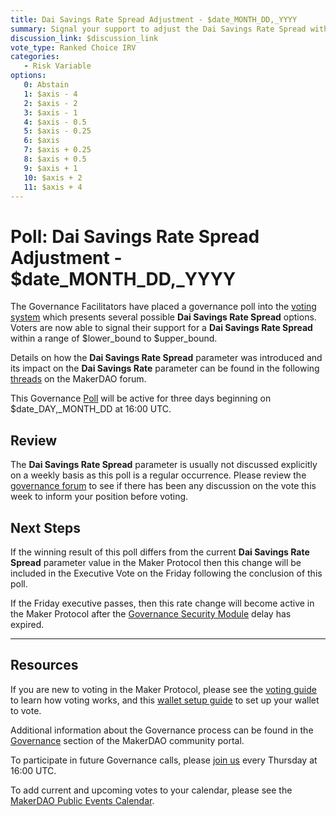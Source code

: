 ```yaml
---
title: Dai Savings Rate Spread Adjustment - $date_MONTH_DD,_YYYY
summary: Signal your support to adjust the Dai Savings Rate Spread within a range of $lower_bound to $upper_bound
discussion_link: $discussion_link
vote_type: Ranked Choice IRV
categories:
   - Risk Variable
options:
   0: Abstain
   1: $axis - 4
   2: $axis - 2
   3: $axis - 1
   4: $axis - 0.5
   5: $axis - 0.25
   6: $axis
   7: $axis + 0.25
   8: $axis + 0.5
   9: $axis + 1
   10: $axis + 2
   11: $axis + 4
---
```

# Poll: Dai Savings Rate Spread Adjustment - $date_MONTH_DD,_YYYY

The Governance Facilitators have placed a governance poll into the [voting system](https://vote.makerdao.com/polling) which presents several possible **Dai Savings Rate Spread** options. Voters are now able to signal their support for a **Dai Savings Rate Spread** within a range of $lower_bound to $upper_bound.

Details on how the **Dai Savings Rate Spread** parameter was introduced and its impact on the **Dai Savings Rate** parameter can be found in the following [threads](https://forum.makerdao.com/tag/dsr-spread) on the MakerDAO forum.

This Governance [Poll](https://community-development.makerdao.com/en/learn/governance/on-chain-gov) will be active for three days beginning on $date_DAY,_MONTH_DD at 16:00 UTC.

## Review

The **Dai Savings Rate Spread** parameter is usually not discussed explicitly on a weekly basis as this poll is a regular occurrence. Please review the [governance forum](https://forum.makerdao.com/c/governance) to see if there has been any discussion on the vote this week to inform your position before voting.

## Next Steps

If the winning result of this poll differs from the current **Dai Savings Rate Spread** parameter value in the Maker Protocol then this change will be included in the Executive Vote on the Friday following the conclusion of this poll. 

If the Friday executive passes, then this rate change will become active in the Maker Protocol after the [Governance Security Module](https://forum.makerdao.com/tag/govsec-module) delay has expired.

---

## Resources

If you are new to voting in the Maker Protocol, please see the [voting guide](https://community-development.makerdao.com/en/learn/governance/how-voting-works/) to learn how voting works, and this [wallet setup guide](https://community-development.makerdao.com/en/learn/governance/voting-setup/) to set up your wallet to vote.

Additional information about the Governance process can be found in the [Governance](https://community-development.makerdao.com/en/learn/governance) section of the MakerDAO community portal.

To participate in future Governance calls, please [join us](https://github.com/makerdao/community/tree/master/governance/governance-and-risk-meetings) every Thursday at 16:00 UTC.

To add current and upcoming votes to your calendar, please see the [MakerDAO Public Events Calendar](https://calendar.google.com/calendar/embed?src=makerdao.com_3efhm2ghipksegl009ktniomdk%40group.calendar.google.com&ctz=UTC&mode=week&showCalendars=0&showPrint=0).
